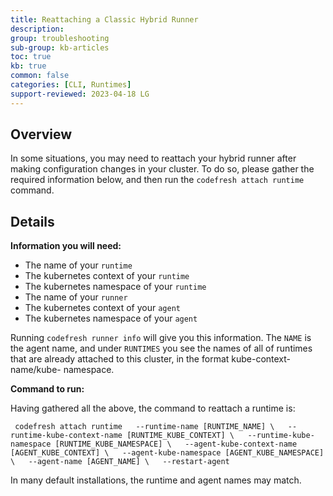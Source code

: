 ```yaml
---
title: Reattaching a Classic Hybrid Runner
description: 
group: troubleshooting
sub-group: kb-articles
toc: true
kb: true
common: false
categories: [CLI, Runtimes]
support-reviewed: 2023-04-18 LG
---
```


## Overview

In some situations, you may need to reattach your hybrid runner after making
configuration changes in your cluster. To do so, please gather the required
information below, and then run the `codefresh attach runtime` command.

## Details

**Information you will need:**

  * The name of your `runtime`
  * The kubernetes context of your `runtime`
  * The kubernetes namespace of your `runtime`
  * The name of your `runner`
  * The kubernetes context of your `agent`
  * The kubernetes namespace of your `agent`

Running `codefresh runner info` will give you this information. The `NAME` is
the agent name, and under `RUNTIMES` you see the names of all of runtimes that
are already attached to this cluster, in the format kube-context-name/kube-
namespace.  
  
 **Command to run:**

Having gathered all the above, the command to reattach a runtime is:  
  
` codefresh attach runtime  
--runtime-name [RUNTIME_NAME] \  
--runtime-kube-context-name [RUNTIME_KUBE_CONTEXT] \  
--runtime-kube-namespace [RUNTIME_KUBE_NAMESPACE] \  
--agent-kube-context-name [AGENT_KUBE_CONTEXT] \  
--agent-kube-namespace [AGENT_KUBE_NAMESPACE] \  
--agent-name [AGENT_NAME] \  
--restart-agent`

In many default installations, the runtime and agent names may match.

